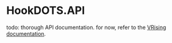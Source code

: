 # HookDOTS.API

todo: thorough API documentation. for now, refer to the [VRising documentation](https://github.com/cheesasaurus/HookDOTS/blob/main/BepInExPlugins/VRisingThunderstorePackage/README.md).
